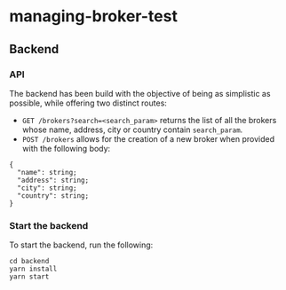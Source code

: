 # managing-broker-test

## Backend

### API
The backend has been build with the objective of being as simplistic as possible, while offering two distinct routes:
- `GET /brokers?search=<search_param>` returns the list of all the brokers whose name, address, city or country contain `search_param`.
- `POST /brokers` allows for the creation of a new broker when provided with the following body:
```
{
  "name": string;
  "address": string;
  "city": string;
  "country": string;
}
```

### Start the backend
To start the backend, run the following:
```
cd backend
yarn install
yarn start
```